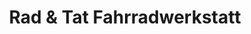 ---
title: "Rad & Tat Fahrradwerkstatt"
url: /neumuenster/rad-und-tat-fahrradwerkstatt/
shop: Fahrrad
---